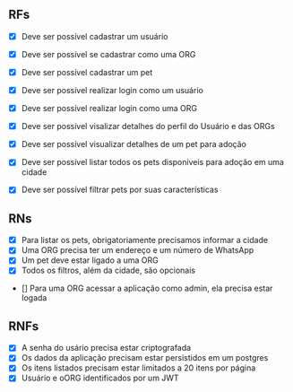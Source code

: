 
## RFs

- [x] Deve ser possível cadastrar um usuário
- [x] Deve ser possível se cadastrar como uma ORG
- [x] Deve ser possível cadastrar um pet
- [x] Deve ser possível realizar login como um usuário
- [x] Deve ser possível realizar login como uma ORG
- [x] Deve ser possível visalizar detalhes do perfil do Usuário e das ORGs
- [x] Deve ser possível visualizar detalhes de um pet para adoção
- [x] Deve ser possível listar todos os pets disponíveis para adoção em uma cidade
- [x] Deve ser possível filtrar pets por suas características


## RNs

- [x] Para listar os pets, obrigatoriamente precisamos informar a cidade
- [x] Uma ORG precisa ter um endereço e um número de WhatsApp
- [x] Um pet deve estar ligado a uma ORG
- [x] Todos os filtros, além da cidade, são opcionais
- [] Para uma ORG acessar a aplicação como admin, ela precisa estar logada

## RNFs

- [x] A senha do usário precisa estar criptografada
- [x] Os dados da aplicação precisam estar persistidos em um postgres
- [x] Os itens listados precisam estar limitados a 20 itens por página
- [x] Usuário e oORG identificados por um JWT